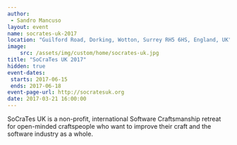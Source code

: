 ```yaml
---
author: 
 - Sandro Mancuso
layout: event
name: socrates-uk-2017
location: "Guilford Road, Dorking, Wotton, Surrey RH5 6HS, England, UK"
image:
    src: /assets/img/custom/home/socrates-uk.jpg
title: "SoCraTes UK 2017"
hidden: true
event-dates: 
 starts: 2017-06-15
 ends: 2017-06-18
event-page-url: http://socratesuk.org
date: 2017-03-21 16:00:00
---
```


SoCraTes UK is a non-profit, international Software Craftsmanship retreat for open-minded craftspeople who want to improve their craft and the software industry as a whole.
